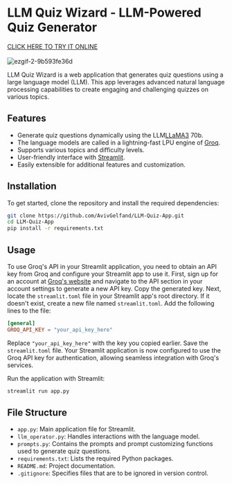 # LLM Quiz Wizard - LLM-Powered Quiz Generator
[CLICK HERE TO TRY IT ONLINE](https://llm-quiz-wizard.streamlit.app/) <br> <br>
![ezgif-2-9b593fe36d](https://github.com/AvivGelfand/LLM-Quiz-App/assets/63909805/c12508a5-a7c1-4f99-a384-a03aa44e1cc3)


LLM Quiz Wizard is a web application that generates quiz questions using a large language model (LLM). This app leverages advanced natural language processing capabilities to create engaging and challenging quizzes on various topics.

## Features

- Generate quiz questions dynamically using the LLM[LLaMA3](https://huggingface.co/meta-llama/Meta-Llama-3-70B-Instruct) 70b.
- The language models are called in a lightning-fast LPU engine of [Groq](https://groq.com/).
- Supports various topics and difficulty levels.
- User-friendly interface with [Streamlit](https://streamlit.io/).
- Easily extensible for additional features and customization.

## Installation

To get started, clone the repository and install the required dependencies:

```bash
git clone https://github.com/AvivGelfand/LLM-Quiz-App.git
cd LLM-Quiz-App
pip install -r requirements.txt
```

## Usage

To use Groq's API in your Streamlit application, you need to obtain an API key from Groq and configure your Streamlit app to use it. First, sign up for an account at [Groq's website](https://groq.com) and navigate to the API section in your account settings to generate a new API key. Copy the generated key. Next, locate the `streamlit.toml` file in your Streamlit app's root directory. If it doesn't exist, create a new file named `streamlit.toml`. Add the following lines to the file:

```toml
[general]
GROQ_API_KEY = "your_api_key_here"
```

Replace `"your_api_key_here"` with the key you copied earlier. Save the `streamlit.toml` file. Your Streamlit application is now configured to use the Groq API key for authentication, allowing seamless integration with Groq's services.

Run the application with Streamlit:

```bash
streamlit run app.py
```

## File Structure

- `app.py`: Main application file for Streamlit.
- `llm_operator.py`: Handles interactions with the language model.
- `prompts.py`: Contains the prompts and prompt customizing functions used to generate quiz questions.
- `requirements.txt`: Lists the required Python packages.
- `README.md`: Project documentation.
- `.gitignore`: Specifies files that are to be ignored in version control.



